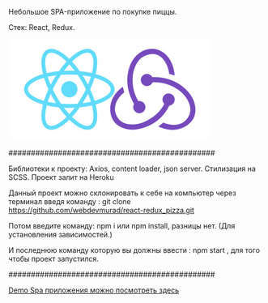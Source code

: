 Небольшое SPA-приложение по покупке пиццы.

Стек: React, Redux.

![alt text](public/react+redux.jpg)

##############################################

Библиотеки к проекту: Axios, content loader, json server. Стилизация на SCSS. Проект залит на Heroku

Данный проект можно склонировать к себе на компьютер через терминал введя команду : git clone https://github.com/webdevmurad/react-redux_pizza.git

Потом введите команду: npm i или npm install, разницы нет. (Для установления зависимостей.)

И последнюю команду которую вы должны ввести : npm start , для того чтобы проект запустился.

##############################################

[Demo Spa приложения можно посмотреть здесь ](https://react-pizza-project.herokuapp.com)
